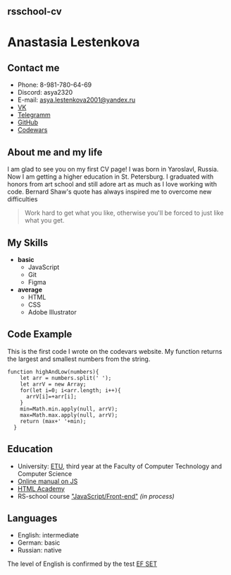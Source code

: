 ## **rsschool-cv**
# Anastasia Lestenkova
## Contact me
* Phone: 8-981-780-64-69
* Discord: asya2320
* E-mail: asya.lestenkova2001@yandex.ru
* [VK](https://vk.com/id236152182)
* [Telegramm](https://t.me/aAsyaLesS)
* [GitHub](https://github.com/asya2320)
* [Codewars](https://www.codewars.com/users/asya2320)

## About me and my life
I am glad to see you on my first CV page! I was born in Yaroslavl, Russia. Now I am getting a higher education in St. Petersburg. I graduated with honors from art school and still adore art as much as I love working with code. Bernard Shaw's quote has always inspired me to overcome new difficulties
>Work hard to get what you like, otherwise you'll be forced to just like what you get.

## My Skills  
* **basic**
  - JavaScript
  - Git 
  - Figma
* **average**
  - HTML
  - CSS
  - Adobe Illustrator

## Code Example
This is the first code I wrote on the codevars website. My function returns the largest and smallest numbers from the string.
```
function highAndLow(numbers){
    let arr = numbers.split(' ');
    let arrV = new Array;
    for(let i=0; i<arr.length; i++){
      arrV[i]=+arr[i];
    }
    min=Math.min.apply(null, arrV);
    max=Math.max.apply(null, arrV);
    return (max+' '+min);
  }
```

## Education
* University: [ETU](https://etu.ru/), third year at the Faculty of Computer Technology and Computer Science
* [Online manual on JS](https://learn.javascript.ru/)
* [HTML Academy](https://htmlacademy.ru/)
* RS-school course ["JavaScript/Front-end"](https://rs.school/js/) *(in process)*

## Languages
* English: intermediate 
* German: basic
* Russian: native

The level of English is confirmed by the test [EF SET](https://www.efset.org/ru/)
   


